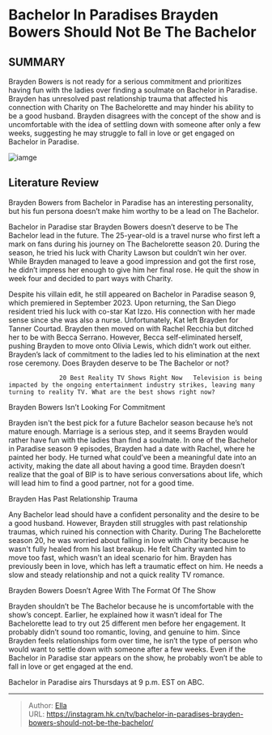 # Bachelor In Paradises Brayden Bowers Should Not Be The Bachelor


## SUMMARY 



  Brayden Bowers is not ready for a serious commitment and prioritizes having fun with the ladies over finding a soulmate on Bachelor in Paradise.   Brayden has unresolved past relationship trauma that affected his connection with Charity on The Bachelorette and may hinder his ability to be a good husband.   Brayden disagrees with the concept of the show and is uncomfortable with the idea of settling down with someone after only a few weeks, suggesting he may struggle to fall in love or get engaged on Bachelor in Paradise.  

![iamge](https://static1.srcdn.com/wordpress/wp-content/uploads/2023/12/bachelor-in-paradise-brayden-bowers.jpg)

## Literature Review
Brayden Bowers from Bachelor in Paradise has an interesting personality, but his fun persona doesn’t make him worthy to be a lead on The Bachelor.




Bachelor in Paradise star Brayden Bowers doesn’t deserve to be The Bachelor lead in the future. The 25-year-old is a travel nurse who first left a mark on fans during his journey on The Bachelorette season 20. During the season, he tried his luck with Charity Lawson but couldn’t win her over. While Brayden managed to leave a good impression and got the first rose, he didn’t impress her enough to give him her final rose. He quit the show in week four and decided to part ways with Charity. 




Despite his villain edit, he still appeared on Bachelor in Paradise season 9, which premiered in September 2023. Upon returning, the San Diego resident tried his luck with co-star Kat Izzo. His connection with her made sense since she was also a nurse. Unfortunately, Kat left Brayden for Tanner Courtad. Brayden then moved on with Rachel Recchia but ditched her to be with Becca Serrano. However, Becca self-eliminated herself, pushing Brayden to move onto Olivia Lewis, which didn’t work out either. Brayden’s lack of commitment to the ladies led to his elimination at the next rose ceremony. Does Brayden deserve to be The Bachelor or not?

                  20 Best Reality TV Shows Right Now   Television is being impacted by the ongoing entertainment industry strikes, leaving many turning to reality TV. What are the best shows right now?    


 Brayden Bowers Isn’t Looking For Commitment 
          




Brayden isn&#39;t the best pick for a future Bachelor season because he’s not mature enough. Marriage is a serious step, and it seems Brayden would rather have fun with the ladies than find a soulmate. In one of the Bachelor in Paradise season 9 episodes, Brayden had a date with Rachel, where he painted her body. He turned what could’ve been a meaningful date into an activity, making the date all about having a good time. Brayden doesn’t realize that the goal of BIP is to have serious conversations about life, which will lead him to find a good partner, not for a good time.



 Brayden Has Past Relationship Trauma 
          

Any Bachelor lead should have a confident personality and the desire to be a good husband. However, Brayden still struggles with past relationship traumas, which ruined his connection with Charity. During The Bachelorette season 20, he was worried about falling in love with Charity because he wasn&#39;t fully healed from his last breakup. He felt Charity wanted him to move too fast, which wasn’t an ideal scenario for him. Brayden has previously been in love, which has left a traumatic effect on him. He needs a slow and steady relationship and not a quick reality TV romance.






 Brayden Bowers Doesn’t Agree With The Format Of The Show 
          

Brayden shouldn’t be The Bachelor because he is uncomfortable with the show’s concept. Earlier, he explained how it wasn’t ideal for The Bachelorette lead to try out 25 different men before her engagement. It probably didn’t sound too romantic, loving, and genuine to him. Since Brayden feels relationships form over time, he isn’t the type of person who would want to settle down with someone after a few weeks. Even if the Bachelor in Paradise star appears on the show, he probably won’t be able to fall in love or get engaged at the end.



Bachelor in Paradise airs Thursdays at 9 p.m. EST on ABC.








---

> Author: [Ella](https://instagram.hk.cn/)  
> URL: https://instagram.hk.cn/tv/bachelor-in-paradises-brayden-bowers-should-not-be-the-bachelor/  

